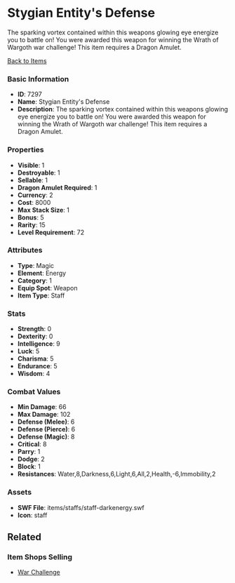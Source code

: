 # Stygian Entity's Defense

The sparking vortex contained within this weapons glowing eye energize you to battle on! You were awarded this weapon for winning the Wrath of Wargoth war challenge! This item requires a Dragon Amulet.

[Back to Items](../items.md)

### Basic Information

- **ID**: 7297
- **Name**: Stygian Entity&#039;s Defense
- **Description**: The sparking vortex contained within this weapons glowing eye energize you to battle on! You were awarded this weapon for winning the Wrath of Wargoth war challenge! This item requires a Dragon Amulet.

### Properties

- **Visible**: 1
- **Destroyable**: 1
- **Sellable**: 1
- **Dragon Amulet Required**: 1
- **Currency**: 2
- **Cost**: 8000
- **Max Stack Size**: 1
- **Bonus**: 5
- **Rarity**: 15
- **Level Requirement**: 72

### Attributes

- **Type**: Magic
- **Element**: Energy
- **Category**: 1
- **Equip Spot**: Weapon
- **Item Type**: Staff

### Stats

- **Strength**: 0
- **Dexterity**: 0
- **Intelligence**: 9
- **Luck**: 5
- **Charisma**: 5
- **Endurance**: 5
- **Wisdom**: 4

### Combat Values

- **Min Damage**: 66
- **Max Damage**: 102
- **Defense (Melee)**: 6
- **Defense (Pierce)**: 6
- **Defense (Magic)**: 8
- **Critical**: 8
- **Parry**: 1
- **Dodge**: 2
- **Block**: 1
- **Resistances**: Water,8,Darkness,6,Light,6,All,2,Health,-6,Immobility,2

### Assets

- **SWF File**: items/staffs/staff-darkenergy.swf
- **Icon**: staff

## Related

### Item Shops Selling

- [War Challenge](../item-shops/272-war-challenge.md)

